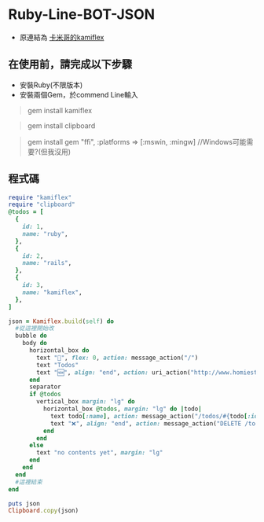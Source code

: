 # Ruby-Line-BOT-JSON
- 原連結為 [卡米哥的kamiflex](https://github.com/etrex/kamiflex)
## 在使用前，請完成以下步驟
- 安裝Ruby(不限版本)
- 安裝兩個Gem，於commend Line輸入
> gem install kamiflex

> gem install clipboard

> gem install gem "ffi", :platforms => [:mswin, :mingw]            //Windows可能需要?(但我沒用)


## 程式碼
```ruby
require "kamiflex"
require "clipboard"
@todos = [
  {
    id: 1,
    name: "ruby",
  },
  {
    id: 2,
    name: "rails",
  },
  {
    id: 3,
    name: "kamiflex",
  },
]

json = Kamiflex.build(self) do
  #從這裡開始改
  bubble do
    body do
      horizontal_box do
        text "🍔", flex: 0, action: message_action("/")
        text "Todos"
        text "🆕", align: "end", action: uri_action("http://www.homiestudio.com.tw/")#這是測試網址哦
      end
      separator
      if @todos
        vertical_box margin: "lg" do
          horizontal_box @todos, margin: "lg" do |todo|
            text todo[:name], action: message_action("/todos/#{todo[:id]}")
            text "❌", align: "end", action: message_action("DELETE /todos/#{todo[:id]}")
          end
        end
      else
        text "no contents yet", margin: "lg"
      end
    end
  end
  #這裡結束
end

puts json
Clipboard.copy(json)

```
